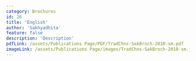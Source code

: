 ```yaml
---
category: Brochures
id: 26
title: 'English'
author: 'Sakhyadhita'
feature: false
description: 'Description'
pdfLink: /assets/Publications Page/PDF/TradChns-SakBroch-2010-sm.pdf
imageLink: /assets/Publications Page/images/TradChns-SakBroch-2010-sm.jpg
---
```

